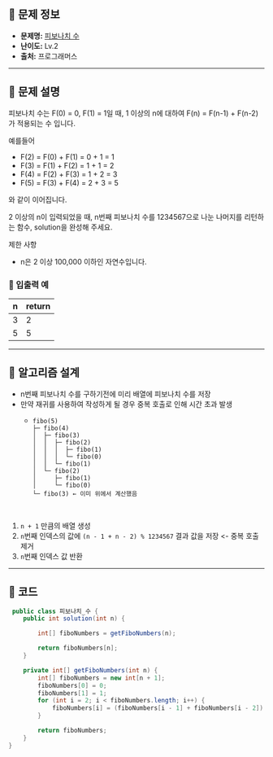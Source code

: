 ## 🌵 문제 정보

- **문제명:** [피보나치 수](https://school.programmers.co.kr/learn/courses/30/lessons/12945)
- **난이도:** Lv.2
- **출처:** 프로그래머스

---

## 🌵 문제 설명

피보나치 수는 F(0) = 0, F(1) = 1일 때, 1 이상의 n에 대하여 F(n) = F(n-1) + F(n-2) 가 적용되는 수 입니다.

예를들어

* F(2) = F(0) + F(1) = 0 + 1 = 1
* F(3) = F(1) + F(2) = 1 + 1 = 2
* F(4) = F(2) + F(3) = 1 + 2 = 3
* F(5) = F(3) + F(4) = 2 + 3 = 5

와 같이 이어집니다.

2 이상의 n이 입력되었을 때, n번째 피보나치 수를 1234567으로 나눈 나머지를 리턴하는 함수, solution을 완성해 주세요.

제한 사항

* n은 2 이상 100,000 이하인 자연수입니다.

### 🔸 입출력 예

| n	 | return |
|----|--------|
| 3	 | 2      |
| 5	 | 5      |

---

## 🌵 알고리즘 설계

* n번째 피보나치 수를 구하기전에 미리 배열에 피보나치 수를 저장
* 만약 재귀를 사용하여 작성하게 될 경우 중복 호출로 인해 시간 초과 발생
  * ```
    fibo(5)
    ├─ fibo(4)
    │  ├─ fibo(3)
    │  │  ├─ fibo(2)
    │  │  │  ├─ fibo(1)
    │  │  │  └─ fibo(0)
    │  │  └─ fibo(1)
    │  └─ fibo(2)
    │     ├─ fibo(1)
    │     └─ fibo(0)
    └─ fibo(3) ← 이미 위에서 계산했음
    ```
<br/>

1. `n + 1` 만큼의 배열 생성 
2. `n`번째 인덱스의 값에 `(n - 1 + n - 2) % 1234567` 결과 값을 저장 <- 중복 호출 제거 
3. `n`번째 인덱스 값 반환

---

## 🌵 코드

```java
 public class 피보나치_수 {
    public int solution(int n) {

        int[] fiboNumbers = getFiboNumbers(n);

        return fiboNumbers[n];
    }

    private int[] getFiboNumbers(int n) {
        int[] fiboNumbers = new int[n + 1];
        fiboNumbers[0] = 0;
        fiboNumbers[1] = 1;
        for (int i = 2; i < fiboNumbers.length; i++) {
            fiboNumbers[i] = (fiboNumbers[i - 1] + fiboNumbers[i - 2]) % 1234567;
        }

        return fiboNumbers;
    }
}
```